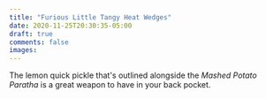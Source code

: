 ```yaml
---
title: "Furious Little Tangy Heat Wedges"
date: 2020-11-25T20:30:35-05:00
draft: true
comments: false
images:
---
```


The lemon quick pickle that's outlined alongside the _Mashed Potato Paratha_ is a great
weapon to have in your back pocket.
